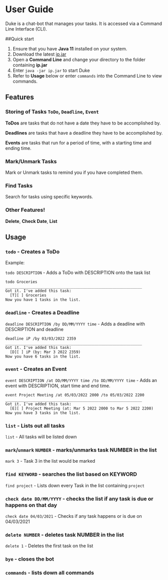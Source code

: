 # User Guide
Duke is a chat-bot that manages your tasks. It is accessed via a Command Line Interface (CLI).

##Quick start
1. Ensure that you have **Java 11** installed on your system.
2. Download the latest [ip.jar](https://github.com/cheshire-doge/ip/releases/tag/A-Release)
3. Open a **Command Line** and change your directory to the folder containing **ip.jar**
4. Enter `java -jar ip.jar` to start Duke
5. Refer to **Usage** below or enter `commands` into the Command Line to view commands.

## Features

### Storing of Tasks `ToDo`, `Deadline`, `Event`

**ToDos** are tasks that do not have a date they have to be accomplished by.

**Deadlines** are tasks that have a deadline they have to be accomplished by.

**Events** are tasks that run for a period of time, with a starting time and ending time.

### Mark/Unmark Tasks

Mark or Unmark tasks to remind you if you have completed them.

### Find Tasks

Search for tasks using specific keywords.

### Other Features!

**Delete**, **Check Date**, **List**

## Usage

### `todo` - Creates a ToDo

Example: 

`todo DESCRIPTION` - Adds a ToDo with DESCRIPTION onto the task list

```
todo Groceries
____________________________________________________________
Got it. I've added this task:
  [T][ ] Groceries
Now you have 1 tasks in the list.
```

### `deadline` - Creates a Deadline

`deadline DESCRIPTION /by DD/MM/YYYY time` - Adds a deadline with DESCRIPTION and deadline

```
deadline iP /by 03/03/2022 2359
____________________________________________________________
Got it. I've added this task:
  [D][ ] iP (by: Mar 3 2022 2359)
Now you have 6 tasks in the list.
```

### `event` - Creates an Event

`event DESCRIPTION /at DD/MM/YYYY time /to DD/MM/YYYY time` - Adds an event with DESCRIPTION, start time and end time.

```
event Project Meeting /at 05/03/2022 2000 /to 05/03/2022 2200
____________________________________________________________
Got it. I've added this task:
  [E][ ] Project Meeting (at: Mar 5 2022 2000 to Mar 5 2022 2200)
Now you have 3 tasks in the list.
```

### `list` - Lists out all tasks

`list` - All tasks will be listed down

### `mark`/`unmark` `NUMBER` - marks/unmarks task NUMBER in the list

`mark 3` - Task 3 in the list would be marked

### `find KEYWORD` - searches the list based on KEYWORD

`find project` - Lists down every Task in the list containing `project`

### `check date DD/MM/YYYY` - checks the list if any task is due or happens on that day
`check date 04/03/2021` - Checks if any task happens or is due on 04/03/2021

### `delete NUMBER` - deletes task NUMBER in the list
`delete 1` - Deletes the first task on the list

### `bye` - closes the bot

### `commands` - lists down all commands